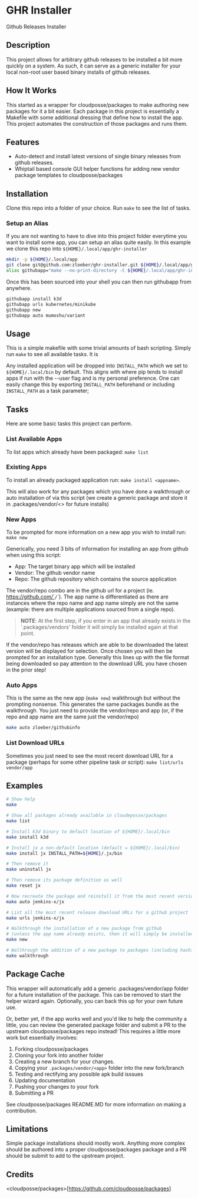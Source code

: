 # GHR Installer

Github Releases Installer

## Description

This project allows for arbitrary github releases to be installed a bit more quickly on a system. As such, it can serve as a generic installer for your local non-root user based binary installs of github releases.

## How It Works
This started as a wrapper for cloudposse/packages to make authoring new packages for it a bit easier. Each package in this project is essentially a Makefile with some additional dressing that define how to install the app. This project automates the construction of those packages and runs them.

## Features

- Auto-detect and install latest versions of single binary releases from github releases. 
- Whiptail based console GUI helper functions for adding new vendor package templates to cloudposse/packages

## Installation

Clone this repo into a folder of your choice. Run `make` to see the list of tasks. 

### Setup an Alias
If you are not wanting to have to dive into this project folder everytime you want to install some app, you can setup an alias quite easily. In this example we clone this repo into `${HOME}/.local/app/ghr-installer`

```bash
mkdir -p ${HOME}/.local/app
git clone git@github.com:zloeber/ghr-installer.git ${HOME}/.local/app/ghr-installer
alias githubapp="make --no-print-directory -C ${HOME}/.local/app/ghr-installer"
```

Once this has been sourced into your shell you can then run githubapp from anywhere.

```bash
githubapp install k3d
githubapp urls kubernetes/minikube
githubapp new
githubapp auto mumoshu/variant
```

## Usage

This is a simple makefile with some trivial amounts of bash scripting. Simply run `make` to see all available tasks. It is 

Any installed application will be dropped into `INSTALL_PATH` which we set to `${HOME}/.local/bin` by default. This aligns with where pip tends to install apps if run with the --user flag and is my personal preference. One can easily change this by exporting `INSTALL_PATH` beforehand or including `INSTALL_PATH` as a task parameter;

## Tasks

Here are some basic tasks this project can perform.

### List Available Apps

To list apps which already have been packaged: `make list`

### Existing Apps
To install an already packaged application run: `make install <appname>`.

This will also work for any packages which you have done a walkthrough or auto installation of via this script (we create a generic package and store it in .packages/vendor/<<appname>> for future installs)

### New Apps
To be prompted for more information on a new app you wish to install run: `make new`

Generically, you need 3 bits of information for installing an app from github when using this script:

- App: The target binary app which will be installed
- Vendor: The github vendor name
- Repo: The github repository which contains the source application

The vendor/repo combo are in the github url for a project (ie. https://github.com/`<vendor>`/`<repo>`). The app name is differentiated as there are instances where the repo name and app name simply are not the same (example: there are multiple applications sourced from a single repo).

> **NOTE**: At the first step, if you enter in an app that already exists in the '.packages/vendors' folder it will simply be installed again at that point.

If the vendor/repo has releases which are able to be downloaded the latest version will be displayed for selection. Once chosen you will then be prompted for an installation type. Generally this lines up with the file format being downloaded so pay attention to the download URL you have chosen in the prior step!

### Auto Apps

This is the same as the new app (`make new`) walkthrough but without the prompting nonsense. This generates the same packages bundle as the walkthrough. You just need to provide the vendor/repo and app (or, if the repo and app name are the same just the vendor/repo)

```bash
make auto zloeber/githubinfo
```

### List Download URLs

Sometimes you just need to see the most recent download URL for a package (perhaps for some other pipeline task or script): `make list/urls vendor/app`

## Examples

```bash
# Show help
make

# Show all packages already available in cloudeposse/packages
make list

# Install k3d binary to default location of ${HOME}/.local/bin
make install k3d

# Install jx a non-default location (default = ${HOME}/.local/bin)
make install jx INSTALL_PATH=${HOME}/.jx/bin

# Then remove it
make uninstall jx

# Then remove its package definition as well
make reset jx

# Now recreate the package and reinstall it from the most recent version
make auto jenkins-x/jx

# List all the most recent release download URLs for a github project
make urls jenkins-x/jx

# Walkthrough the installation of a new package from github 
# (unless the app name already exists, then it will simply be installed)
make new

# Walthrough the addition of a new package to packages (including hashicorp sourced apps like vagrant or consul)
make walkthrough
```

## Package Cache

This wrapper will automatically add a generic .packages/vendor/app folder for a future installation of the package. This can be removed to start the helper wizard again. Optionally, you can back this up for your own future use.

Or, better yet, if the app works well and you'd like to help the community a little, you can review the generated package folder and submit a PR to the upstream cloudposse/packages repo instead! This requires a little more work but essentially involves:
1. Forking cloudposse/packages
2. Cloning your fork into another folder
3. Creating a new branch for your changes.
4. Copying your `.packages/vendor/<app>` folder into the new fork/branch
5. Testing and rectifying any possible apk build isssues
6. Updating documentation
7. Pushing your changes to your fork
8. Submitting a PR

See cloudposse/packages README.MD for more information on making a contribution.

## Limitations

Simple package installations should mostly work. Anything more complex should be authored into a proper cloudposse/packages package and a PR should be submit to add to the upstream project.

## Credits

<cloudposse/packages>[https://github.com/cloudposse/packages]
